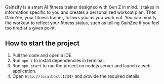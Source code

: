 Gainzify is a smart AI fitness trainer designed with Gen Z in mind. It takes in information specific to you and creates a personalized workout plan. Then GainZee, your fitness trainer, follows you as you work out. You can modify the workout to reflect your fitness status, such as telling GainZee if you feel too tired at a given point.

## How to start the project

1. Pull the code and open a IDE.
2. Run `npm i` to install dependencies in terminal.
3. Run `npm start` to run the project on nodejs server and launch a web application.
4. Open `http://localhost:1234/` and provide the required details.
